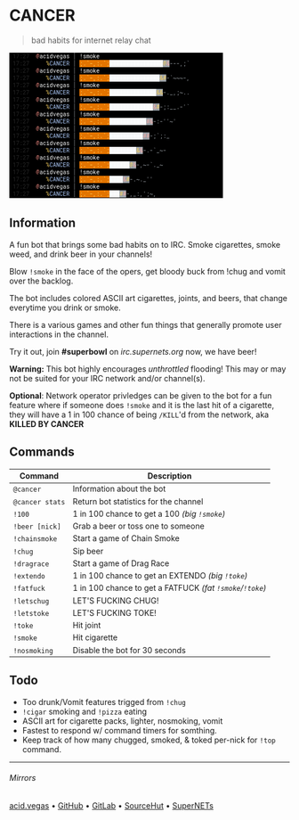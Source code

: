 # CANCER
> bad habits for internet relay chat

![](.screens/preview.png)

## Information
A fun bot that brings some bad habits on to IRC. Smoke cigarettes, smoke weed, and drink beer in your channels!

Blow `!smoke` in the face of the opers, get bloody buck from !chug and vomit over the backlog.

The bot includes colored ASCII art cigarettes, joints, and beers, that change everytime you drink or smoke.

There is a various games and other fun things that generally promote user interactions in the channel.

Try it out, join **#superbowl** on *irc.supernets.org* now, we have beer!

**Warning:** This bot highly encourages *unthrottled* flooding! This may or may not be suited for your IRC network and/or channel(s). 

**Optional**: Network operator privledges can be given to the bot for a fun feature where if someone does `!smoke` and it is the last hit of a cigarette, they will have a 1 in 100 chance of being `/KILL`'d from the network, aka **KILLED BY CANCER**

## Commands
| Command         | Description                                                |
| --------------- | ---------------------------------------------------------- |
| `@cancer`       | Information about the bot                                  |
| `@cancer stats` | Return bot statistics for the channel                      |
| `!100`          | 1 in 100 chance to get a 100 *(big `!smoke`)*              |
| `!beer [nick]`  | Grab a beer or toss one to someone                         |
| `!chainsmoke`   | Start a game of Chain Smoke                                |
| `!chug`         | Sip beer                                                   |
| `!dragrace`     | Start a game of Drag Race                                  |
| `!extendo`      | 1 in 100 chance to get an EXTENDO *(big `!toke`)*          |
| `!fatfuck`      | 1 in 100 chance to get a  FATFUCK *(fat `!smoke`/`!toke`)* |
| `!letschug`     | LET'S FUCKING CHUG!                                        |
| `!letstoke`     | LET'S FUCKING TOKE!                                        |
| `!toke`         | Hit joint                                                  |
| `!smoke`        | Hit cigarette                                              |
| `!nosmoking`    | Disable the bot for 30 seconds                             |

## Todo
- Too drunk/Vomit features trigged from `!chug`
- `!cigar` smoking and `!pizza` eating
- ASCII art for cigarette packs, lighter, nosmoking, vomit
- Fastest to respond w/ command timers for somthing.
- Keep track of how many chugged, smoked, & toked per-nick for `!top` command.

___

###### Mirrors
[acid.vegas](https://git.acid.vegas/cancer) • [GitHub](https://github.com/acidvegas/cancer) • [GitLab](https://gitlab.com/acidvegas/cancer) • [SourceHut](https://git.sr.ht/~acidvegas/cancer) • [SuperNETs](https://git.supernets.org/acidvegas/cancer)
